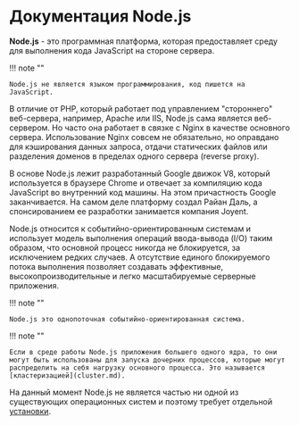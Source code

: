 # Документация Node.js

**Node.js** - это программная платформа, которая предоставляет среду для выполнения кода JavaScript на стороне сервера.

!!! note ""

    Node.js не является языком программирования, код пишется на JavaScript.

В отличие от PHP, который работает под управлением "стороннего" веб-сервера, например, Apache или IIS, Node.js сама является веб-сервером. Но часто она работает в связке с Nginx в качестве основного сервера. Использование Nginx совсем не обязательно, но оправдано для кэширования данных запроса, отдачи статических файлов или разделения доменов в пределах одного сервера (reverse proxy).

В основе Node.js лежит разработанный Google движок V8, который используется в браузере Chrome и отвечает за компиляцию кода JavaScript во внутренний код машины. На этом причастность Google заканчивается. На самом деле платформу создал Райан Даль, а спонсированием ее разработки занимается компания Joyent.

Node.js относится к событийно-ориентированным системам и использует модель выполнения операций ввода-вывода (I/O) таким образом, что основной процесс никогда не блокируется, за исключением редких случаев. А отсутствие единого блокируемого потока выполнения позволяет создавать эффективные, высокопроизводительные и легко масштабируемые серверные приложения.

!!! note ""

    Node.js это однопоточная событийно-ориентированная система.

!!! note ""

    Если в среде работы Node.js приложения большего одного ядра, то они могут быть использованы для запуска дочерних процессов, которые могут распределить на себя нагрузку основного процесса. Это называется [кластеризацией](cluster.md).

На данный момент Node.js не является частью ни одной из существующих операционных систем и поэтому требует отдельной [установки](https://nodejs.org/en/download/).
